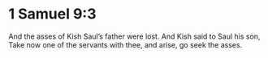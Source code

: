 # 1 Samuel 9:3

And the asses of Kish Saul’s father were lost. And Kish said to Saul his son, Take now one of the servants with thee, and arise, go seek the asses.